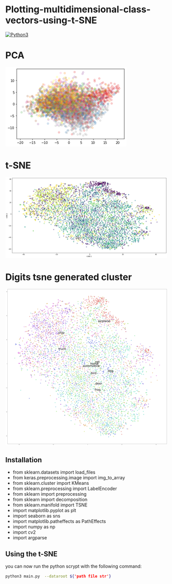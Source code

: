 # Plotting-multidimensional-class-vectors-using-t-SNE

[![Python3](https://img.shields.io/badge/python-3.6-green)](https://www.python.org/download/releases/3.0/)

# PCA 
![N|Solid](https://github.com/henriqueburis/Plotting-multidimensional-class-vectors-using-t-SNE/blob/main/figure/cifar100-3download%20(2).png?raw=true)
# t-SNE 
![N|Solid](https://github.com/henriqueburis/Plotting-multidimensional-class-vectors-using-t-SNE/blob/main/figure/cifar100-2download%20(2).png?raw=true)
# Digits tsne generated cluster
![N|Solid](https://github.com/henriqueburis/Plotting-multidimensional-class-vectors-using-t-SNE/blob/main/figure/cifar100download%20(2).png?raw=true)

## Installation
- from sklearn.datasets import load_files
- from keras.preprocessing.image import img_to_array
- from sklearn.cluster import KMeans
- from sklearn.preprocessing import LabelEncoder
- from sklearn import preprocessing
- from sklearn import decomposition
- from sklearn.manifold import TSNE
- import matplotlib.pyplot as plt
- import seaborn as sns
- import matplotlib.patheffects as PathEffects
- import numpy as np
- import cv2
- import argparse

## Using the t-SNE
you can now run the python scrypt with the following command:

```sh
python3 main.py  --dataroot ${'path file str'}
```


